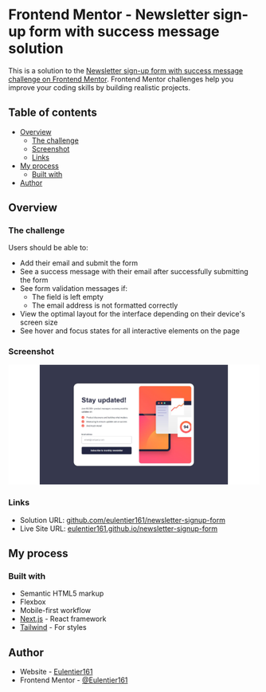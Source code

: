 # Frontend Mentor - Newsletter sign-up form with success message solution

This is a solution to the [Newsletter sign-up form with success message challenge on Frontend Mentor](https://www.frontendmentor.io/challenges/newsletter-signup-form-with-success-message-3FC1AZbNrv). Frontend Mentor challenges help you improve your coding skills by building realistic projects.

## Table of contents

- [Overview](#overview)
  - [The challenge](#the-challenge)
  - [Screenshot](#screenshot)
  - [Links](#links)
- [My process](#my-process)
  - [Built with](#built-with)
- [Author](#author)

## Overview

### The challenge

Users should be able to:

- Add their email and submit the form
- See a success message with their email after successfully submitting the form
- See form validation messages if:
  - The field is left empty
  - The email address is not formatted correctly
- View the optimal layout for the interface depending on their device's screen size
- See hover and focus states for all interactive elements on the page

### Screenshot

![screenshot](./screenshot.jpg)

### Links

- Solution URL: [github.com/eulentier161/newsletter-signup-form](https://github.com/eulentier161/newsletter-signup-form/)
- Live Site URL: [eulentier161.github.io/newsletter-signup-form](https://eulentier161.github.io/newsletter-signup-form/)

## My process

### Built with

- Semantic HTML5 markup
- Flexbox
- Mobile-first workflow
- [Next.js](https://nextjs.org/) - React framework
- [Tailwind](https://tailwindcss.com) - For styles

## Author

- Website - [Eulentier161](https://github.com/Eulentier161)
- Frontend Mentor - [@Eulentier161](https://www.frontendmentor.io/profile/Eulentier161)
